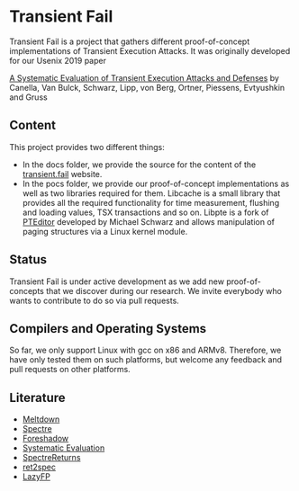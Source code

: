 # Transient Fail

Transient Fail is a project that gathers different proof-of-concept implementations of Transient Execution Attacks. It was originally developed for our Usenix 2019 paper

[A Systematic Evaluation of Transient Execution Attacks and Defenses](http://cc0x1f.net/publications/transient_sytematization.pdf) by Canella, Van Bulck, Schwarz, Lipp, von Berg, Ortner, Piessens, Evtyushkin and Gruss

## Content
This project provides two different things:
* In the docs folder, we provide the source for the content of the [transient.fail](http://transient.fail) website.
* In the pocs folder, we provide our proof-of-concept implementations as well as two libraries required for them. Libcache is a small library that provides all the required functionality for time measurement, flushing and loading values, TSX transactions and so on. Libpte is a fork of [PTEditor](https://github.com/misc0110/PTEditor) developed by Michael Schwarz and allows manipulation of paging structures via a Linux kernel module.

## Status

Transient Fail is under active development as we add new proof-of-concepts that we discover during our research. We invite everybody who wants to contribute to do so via pull requests.

## Compilers and Operating Systems

So far, we only support Linux with gcc on x86 and ARMv8. Therefore, we have only tested them on such platforms, but welcome any feedback and pull requests on other platforms.

## Literature

* [Meltdown](meltdownattack.com)
* [Spectre](spectreattack.com)
* [Foreshadow](foreshadowattack.eu)
* [Systematic Evaluation](https://www.usenix.org/conference/usenixsecurity19/presentation/canella)
* [SpectreReturns](https://www.usenix.org/conference/woot18/presentation/koruyeh)
* [ret2spec](https://arxiv.org/pdf/1807.10364.pdf)
* [LazyFP](https://arxiv.org/pdf/1806.07480.pdf)


